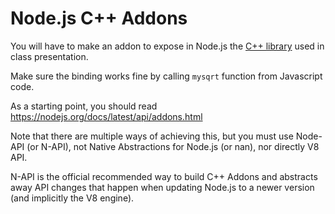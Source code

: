 # Node.js C++ Addons

You will have to make an addon to expose in Node.js the [C++ library](https://github.com/adrian-branescu/Modules-Node.js-CPP-lab/tree/cpp-3/lab/cpp/my-sqrt-lib) used in class presentation.

Make sure the binding works fine by calling `mysqrt` function from Javascript code.

As a starting point, you should read https://nodejs.org/docs/latest/api/addons.html

Note that there are multiple ways of achieving this, but you must use Node-API (or N-API), not Native Abstractions for Node.js (or nan), nor directly V8 API.

N-API is the official recommended way to build C++ Addons and abstracts away API changes that happen when updating Node.js to a newer version (and implicitly the V8 engine).
